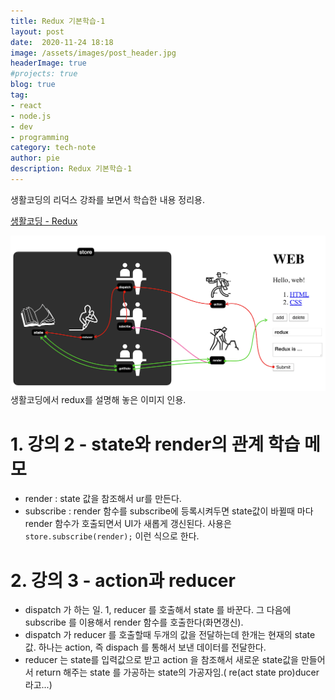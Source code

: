 ```yaml
---
title: Redux 기본학습-1
layout: post
date:  2020-11-24 18:18
image: /assets/images/post_header.jpg
headerImage: true
#projects: true
blog: true
tag:
- react
- node.js
- dev
- programming
category: tech-note
author: pie
description: Redux 기본학습-1
---
```


생활코딩의 리덕스 강좌를 보면서 학습한 내용 정리용.

[생활코딩 - Redux](https://opentutorials.org/module/4078)

![0079-001.png](/assets/images/post/0079-001.png)
생활코딩에서 redux를 설명해 놓은 이미지 인용.

# 1. 강의 2 - state와 render의 관계 학습 메모
- render : state 값을 참조해서 ur를 만든다.
- subscribe : render 함수를 subscribe에 등록시켜두면 state값이 바뀔때 마다 render 함수가 호출되면서 UI가 새롭게 갱신된다. 사용은 `store.subscribe(render);` 이런 식으로 한다.

# 2. 강의 3 - action과 reducer
- dispatch 가 하는 일. 1, reducer 를 호출해서 state 를 바꾼다. 그 다음에 subscribe 를 이용해서 render 함수를 호출한다(화면갱신).
- dispatch 가 reducer 를 호출할때 두개의 값을 전달하는데 한개는 현재의 state값. 하나는 action, 즉 dispach 를 통해서 보낸 데이터를 전달한다.
- reducer 는 state를 입력값으로 받고 action 을 참조해서 새로운 state값을 만들어서 return 해주는 state 를 가공하는 state의 가공자임.( re(act state pro)ducer 라고...)
